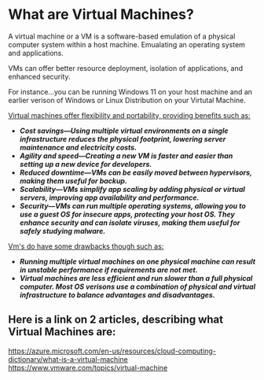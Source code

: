# What are Virtual Machines?

A virtual machine or a VM is a software-based emulation of a physical computer system within a host machine. Emualating an operating system and applications.

VMs can offer better resource deployment, isolation of applications, and enhanced security.

For instance...you can be running Windows 11 on your host machine and an earlier verison of Windows or Linux Distribution on your Virtutal Machine.

<ins>Virtual machines offer flexibility and portability, providing benefits such as:</ins>

- ***Cost savings—Using multiple virtual environments on a single infrastructure reduces the physical footprint, lowering server maintenance and electricity costs.***
- ***Agility and speed—Creating a new VM is faster and easier than setting up a new device for developers.***
- ***Reduced downtime—VMs can be easily moved between hypervisors, making them useful for backup.***
- ***Scalability—VMs simplify app scaling by adding physical or virtual servers, improving app availability and performance.***
- ***Security—VMs can run multiple operating systems, allowing you to use a guest OS for insecure apps, protecting your host OS. They enhance security and can isolate viruses, making them useful for safely studying malware.***

<ins>Vm's do have some drawbacks though such as:</ins>

- ***Running multiple virtual machines on one physical machine can result in unstable performance if requirements are not met.***
- ***Virtual machines are less efficient and run slower than a full physical computer. Most OS verisons use a combination of physical and virtual infrastructure to balance advantages and disadvantages.***

## Here is a link on 2 articles, describing what Virtual Machines are:

https://azure.microsoft.com/en-us/resources/cloud-computing-dictionary/what-is-a-virtual-machine<br/>
https://www.vmware.com/topics/virtual-machine<br/>
